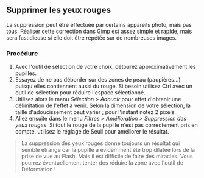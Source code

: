 ## Supprimer les yeux rouges
La suppression peut être effectuée par certains appareils photo, mais pas tous. Réaliser cette correction dans Gimp est assez simple et rapide, mais sera fastidieuse si elle doit être répétée sur de nombreuses images.

### Procédure

1. Avec l'outil de sélection de votre choix, détourez approximativement les pupilles.
2. Essayez de ne pas déborder sur des zones de peau (paupières...) puisqu'elles contiennent aussi du rouge. Si besoin utilisez Ctrl avec un outil de sélection pour réduire l'espace sélectionné.
3. Utilisez alors le menu _Sélection &gt; Adoucir_ pour effet d'obtenir une délimitation de l'effet à venir. Selon la dimension de votre sélection, la taille d'adoucissement peut varier ; pour l'instant notez 2 pixels.
4. Allez ensuite dans le menu _Filtres &gt; Amélioration &gt; Suppression des yeux rouges_. Si tout le rouge de la pupille n'est pas correctement pris en compte, utilisez le réglage de Seuil pour améliorer le résultat.

> La suppression des yeux rouges donne toujours un résultat qui semble étrange car la pupille a évidemment été trop dilatée lors de la prise de vue au Flash. Mais il est difficile de faire des miracles. Vous pourrez éventuellement tenter des réduire la zone avec l'outil de Déformation ! 
